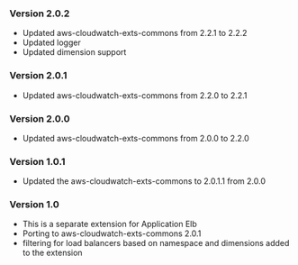### Version 2.0.2
* Updated aws-cloudwatch-exts-commons from 2.2.1 to 2.2.2
* Updated logger
* Updated dimension support

### Version 2.0.1
* Updated aws-cloudwatch-exts-commons from 2.2.0 to 2.2.1

### Version 2.0.0
* Updated aws-cloudwatch-exts-commons from 2.0.0 to 2.2.0

### Version 1.0.1
* Updated the aws-cloudwatch-exts-commons to 2.0.1.1 from 2.0.0

### Version 1.0
* This is a separate extension for Application Elb
* Porting to aws-cloudwatch-exts-commons 2.0.1
* filtering for load balancers based on namespace and dimensions added to the extension
